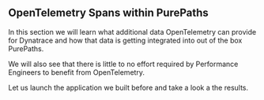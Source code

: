 ## OpenTelemetry Spans within PurePaths

In this section we will learn what additional data OpenTelemetry can provide for Dynatrace and how that data is getting integrated into out of the box PurePaths.

We will also see that there is little to no effort required by Performance Engineers to benefit from OpenTelemetry.

Let us launch the application we built before and take a look a the results.